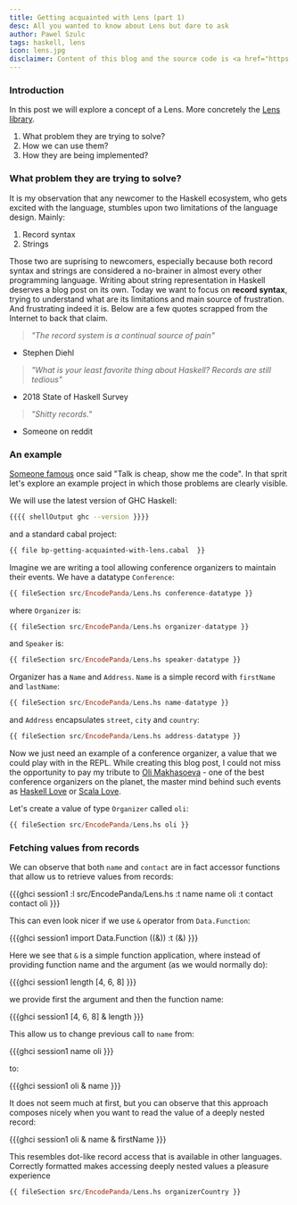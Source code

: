 ```yaml
---
title: Getting acquainted with Lens (part 1)
desc: All you wanted to know about Lens but dare to ask
author: Pawel Szulc
tags: haskell, lens
icon: lens.jpg
disclaimer: Content of this blog and the source code is <a href="https://github.com/EncodePanda/bp-getting-acquainted-with-lens">available on Github</a>. Repository is divided into small commits so that you can follow along if you prefer jumping straight into the code. <br/> This post is based on a <a href="https://www.youtube.com/watch?v=LBiFYbQMAXc">talk</a> I did at Haskell.Love 2020 <br/> I want to personally thank <a href="https://twitter.com/cateroxl">@cateroxl</a> for proof-reading and helping me fix all the typos I've created while writing this post. <a href="https://twitter.com/cateroxl">@cateroxl</a> you rock!
---
```


### Introduction

In this post we will explore a concept of a Lens. More concretely the [Lens library](https://hackage.haskell.org/package/lens).

1. What problem they are trying to solve?
2. How we can use them?
3. How they are being implemented?

### What problem they are trying to solve?

It is my observation that any newcomer to the Haskell ecosystem, who gets excited with the language, stumbles upon two limitations of the language design. Mainly:

1. Record syntax
2. Strings

Those two are suprising to newcomers, especially because both record syntax and strings are considered a no-brainer in almost every other programming language. Writing about string representation in Haskell deserves a blog post on its own. Today we want to focus on **record syntax**, trying to understand what are its limitations and main source of frustration.
And frustrating indeed it is. Below are a few quotes scrapped from the Internet to back that claim.

> *"The record system is a continual source of pain"*
- Stephen Diehl

> *"What is your least favorite thing about Haskell? Records are still tedious"*
- 2018 State of Haskell Survey

> *"Shitty records."*
- Someone on reddit

### An example

[Someone famous](https://en.wikipedia.org/wiki/Linus_Torvalds) once said "Talk is cheap, show me the code". In that sprit let's explore an example project in which those problems are clearly visible.

We will use the latest version of GHC Haskell:

```bash
{{{{ shellOutput ghc --version }}}}
```

and a standard cabal project:

```bash
{{ file bp-getting-acquainted-with-lens.cabal  }}
```

Imagine we are writing a tool allowing conference organizers to maintain their events. We have a datatype `Conference`:

```haskell
{{ fileSection src/EncodePanda/Lens.hs conference-datatype }}
```

where `Organizer` is:

```haskell
{{ fileSection src/EncodePanda/Lens.hs organizer-datatype }}
```

and `Speaker` is:

```haskell
{{ fileSection src/EncodePanda/Lens.hs speaker-datatype }}
```

Organizer has a `Name` and `Address`. `Name` is a simple record with `firstName` and `lastName`:

```haskell
{{ fileSection src/EncodePanda/Lens.hs name-datatype }}
```

and `Address` encapsulates `street`, `city` and `country`:

```haskell
{{ fileSection src/EncodePanda/Lens.hs address-datatype }}
```

Now we just need an example of a conference organizer, a value that we could play with in the REPL. While creating this blog post, I could not miss the opportunity to pay my tribute to [Oli Makhasoeva](https://twitter.com/Oli_kitty) - one of the best conference organizers on the planet, the master mind behind such events as [Haskell Love](http://haskell.love) or [Scala Love](http://scala.love/conf).

Let's create a value of type `Organizer` called `oli`:

```haskell
{{ fileSection src/EncodePanda/Lens.hs oli }}
```

### Fetching values from records

We can observe that both `name` and `contact` are in fact accessor functions that allow us to retrieve values from records:

{{{ghci session1
:l src/EncodePanda/Lens.hs
:t name
name oli
:t contact
contact oli
}}}

This can even look nicer if we use `&` operator from `Data.Function`:


{{{ghci session1
import Data.Function ((&))
:t (&)
}}}

Here we see that `&` is a simple function application, where instead of providing function name and the argument (as we would normally do):

{{{ghci session1
length [4, 6, 8]
}}}

we provide first the argument and then the function name:

{{{ghci session1
[4, 6, 8] & length
}}}

This allow us to change previous call to `name` from:

{{{ghci session1
name oli
}}}

to:

{{{ghci session1
oli & name
}}}

It does not seem much at first, but you can observe that this approach composes nicely when you want to read the value of a deeply nested record:

{{{ghci session1
oli & name & firstName
}}}

This resembles dot-like record access that is available in other languages. Correctly formatted makes accessing deeply nested values a pleasure experience

```haskell
{{ fileSection src/EncodePanda/Lens.hs organizerCountry }}
```

